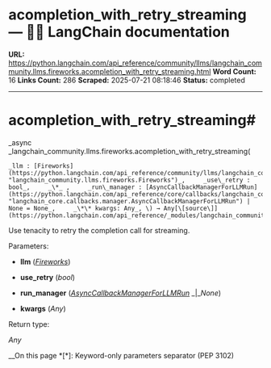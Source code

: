 # acompletion_with_retry_streaming — 🦜🔗 LangChain  documentation

**URL:** https://python.langchain.com/api_reference/community/llms/langchain_community.llms.fireworks.acompletion_with_retry_streaming.html
**Word Count:** 16
**Links Count:** 286
**Scraped:** 2025-07-21 08:18:46
**Status:** completed

---

# acompletion\_with\_retry\_streaming\#

_async _langchain\_community.llms.fireworks.acompletion\_with\_retry\_streaming\(

    _llm : [Fireworks](https://python.langchain.com/api_reference/community/llms/langchain_community.llms.fireworks.Fireworks.html#langchain_community.llms.fireworks.Fireworks "langchain_community.llms.fireworks.Fireworks")_,     _use\_retry : bool_,     _\*_ ,     _run\_manager : [AsyncCallbackManagerForLLMRun](https://python.langchain.com/api_reference/core/callbacks/langchain_core.callbacks.manager.AsyncCallbackManagerForLLMRun.html#langchain_core.callbacks.manager.AsyncCallbackManagerForLLMRun "langchain_core.callbacks.manager.AsyncCallbackManagerForLLMRun") | None = None_,     _\*\* kwargs: Any_, \) → Any[\[source\]](https://python.langchain.com/api_reference/_modules/langchain_community/llms/fireworks.html#acompletion_with_retry_streaming)\#     

Use tenacity to retry the completion call for streaming.

Parameters:     

  * **llm** \([_Fireworks_](https://python.langchain.com/api_reference/community/llms/langchain_community.llms.fireworks.Fireworks.html#langchain_community.llms.fireworks.Fireworks "langchain_community.llms.fireworks.Fireworks")\)

  * **use\_retry** \(_bool_\)

  * **run\_manager** \([_AsyncCallbackManagerForLLMRun_](https://python.langchain.com/api_reference/core/callbacks/langchain_core.callbacks.manager.AsyncCallbackManagerForLLMRun.html#langchain_core.callbacks.manager.AsyncCallbackManagerForLLMRun "langchain_core.callbacks.manager.AsyncCallbackManagerForLLMRun") _|__None_\)

  * **kwargs** \(_Any_\)

Return type:     

_Any_

__On this page   *[\*]: Keyword-only parameters separator (PEP 3102)